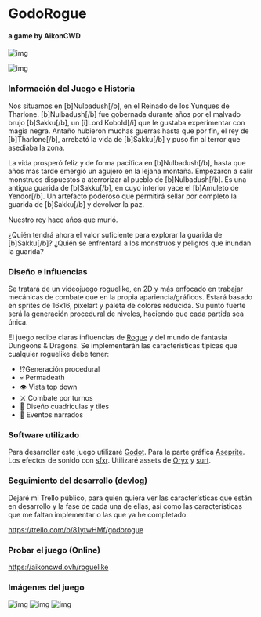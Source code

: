 # GodoRogue
#### a game by AikonCWD

![img](https://imgur.com/UpKL1DB.png)

![img](https://imgur.com/hKf4iXf.png)

### Información del Juego e Historia

Nos situamos en [b]Nulbadush[/b], en el Reinado de los Yunques de Tharlone. [b]Nulbadush[/b] fue gobernada durante años por el malvado brujo [b]Sakku[/b], un [i]Lord Kobold[/i] que le gustaba experimentar con magia negra. Antaño hubieron muchas guerras hasta que por fin, el rey de [b]Tharlone[/b], arrebató la vida de [b]Sakku[/b] y puso fin al terror que asediaba la zona.

La vida prosperó feliz y de forma pacífica en [b]Nulbadush[/b], hasta que años más tarde emergió un agujero en la lejana montaña. Empezaron a salir monstruos dispuestos a aterrorizar al pueblo de [b]Nulbadush[/b]. Es una antigua guarida de [b]Sakku[/b], en cuyo interior yace el [b]Amuleto de Yendor[/b]. Un artefacto poderoso que permitirá sellar por completo la guarida de [b]Sakku[/b] y devolver la paz.

Nuestro rey hace años que murió.

¿Quién tendrá ahora el valor suficiente para explorar la guarida de [b]Sakku[/b]?
¿Quién se enfrentará a los monstruos y peligros que inundan la guarida?

### Diseño e Influencias

Se tratará de un videojuego roguelike, en 2D y más enfocado en trabajar mecánicas de combate que en la propia apariencia/gráficos. Estará basado en sprites de 16x16, pixelart y paleta de colores reducida. Su punto fuerte será la generación procedural de niveles, haciendo que cada partida sea única.

El juego recibe claras influencias de [Rogue](https://es.wikipedia.org/wiki/Rogue) y del mundo de fantasía Dungeons & Dragons. Se implementarán las características típicas que cualquier roguelike debe tener:

- :interrobang:Generación procedural
- :skull: Permadeath
- :eye: Vista top down
- :crossed_swords: Combate por turnos
- :triangular_ruler: Diseño cuadriculas y tiles
- :pencil: Eventos narrados

### Software utilizado

Para desarrollar este juego utilizaré [Godot](https://godotengine.org/). Para la parte gráfica [Aseprite](https://www.aseprite.org/). Los efectos de sonido con [sfxr](https://www.drpetter.se/project_sfxr.html). Utilizaré assets de [Oryx](https://www.oryxdesignlab.com/sprites) y [surt](https://opengameart.org/content/loveable-rogue).

### Seguimiento del desarrollo (devlog)

Dejaré mi Trello público, para quien quiera ver las características que están en desarrollo y la fase de cada una de ellas, así como las características que me faltan implementar o las que ya he completado:

https://trello.com/b/81ytwHMf/godorogue

### Probar el juego (Online)

https://aikoncwd.ovh/roguelike

### Imágenes del juego

![img](https://imgur.com/hv0uBH0.png)
![img](https://imgur.com/CJAPqjS.png)
![img](https://imgur.com/aHeiJmg.png)
